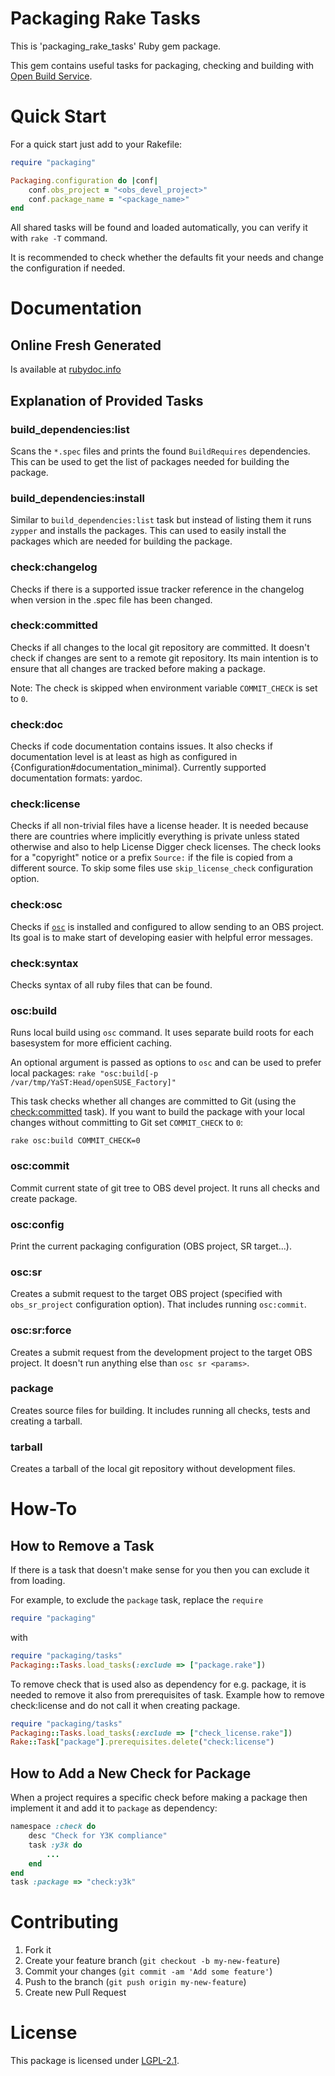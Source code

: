 # Packaging Rake Tasks

This is 'packaging\_rake\_tasks' Ruby gem package.

This gem contains useful tasks for packaging, checking and building with
[Open Build Service](http://openbuildservice.org/).


# Quick Start

For a quick start just add to your Rakefile:

```ruby
require "packaging"

Packaging.configuration do |conf|
    conf.obs_project = "<obs_devel_project>"
    conf.package_name = "<package_name>"
end
```

All shared tasks will be found and loaded automatically,
you can verify it with `rake -T` command.

It is recommended to check whether the defaults fit your needs
and change the configuration if needed.

# Documentation
## Online Fresh Generated
Is available at
[rubydoc.info](http://rubydoc.info/github/openSUSE/packaging_tasks/master/frames)

## Explanation of Provided Tasks

### build_dependencies:list
Scans the `*.spec` files and prints the found `BuildRequires` dependencies.
This can be used to get the list of packages needed for building the package.

### build_dependencies:install
Similar to `build_dependencies:list` task but instead of listing them it runs
`zypper` and installs the packages. This can used to easily install the packages
which are needed for building the package.

### check:changelog
Checks if there is a supported issue tracker reference in the changelog when
version in the .spec file has been changed.

### check:committed
Checks if all changes to the local git repository are committed.
It doesn't check if changes
are sent to a remote git repository. Its main intention is to ensure that all
changes are tracked before making a package.

Note: The check is skipped when environment variable `COMMIT_CHECK` is set to `0`.

### check:doc
Checks if code documentation contains issues. It also checks if documentation level
is at least as high as configured in {Configuration#documentation\_minimal}.
Currently supported documentation formats: yardoc.

### check:license
Checks if all non-trivial files have a license header.
It is needed because there are
countries where implicitly everything is private unless stated otherwise
and also to help License Digger check licenses.
The check looks for a "copyright" notice or a prefix `Source:`
if the file is copied from a different source.
To skip some files use `skip_license_check` configuration option.

### check:osc
Checks if [`osc`](http://en.opensuse.org/openSUSE:OSC) is installed
and configured to allow sending to an OBS project. Its
goal is to make start of developing easier with helpful error messages.

### check:syntax
Checks syntax of all ruby files that can be found.

### osc:build
Runs local build using `osc` command. It uses separate build roots for each
basesystem for more efficient caching.

An optional argument is passed as options to `osc` and can be used to prefer
local packages: `rake "osc:build[-p /var/tmp/YaST:Head/openSUSE_Factory]"`

This task checks whether all changes are committed to Git (using the
[check:committed](#checkcommitted) task). If you want to build the package
with your local changes without committing to Git set `COMMIT_CHECK` to `0`:

```shell
rake osc:build COMMIT_CHECK=0
```

### osc:commit
Commit current state of git tree to OBS devel project. It runs all checks and create package.

### osc:config
Print the current packaging configuration (OBS project, SR target...).

### osc:sr
Creates a submit request to the target OBS project
(specified with `obs_sr_project` configuration option).
That includes running `osc:commit`.

### osc:sr:force
Creates a submit request from the development project to the target OBS
project.
It doesn't run anything else than `osc sr <params>`.

### package
Creates source files for building. It includes running all checks, tests and
creating a tarball.

### tarball
Creates a tarball of the local git repository without development files.

# How-To

## How to Remove a Task

If there is a task that doesn't make sense for you then you can exclude it from
loading.

For example, to exclude the `package` task, replace the `require`

```ruby
require "packaging"
```

with

```ruby
require "packaging/tasks"
Packaging::Tasks.load_tasks(:exclude => ["package.rake"])
```

To remove check that is used also as dependency for e.g. package, it is needed
to remove it also from prerequisites of task. Example how to remove
check:license and do not call it when creating package.

```ruby
require "packaging/tasks"
Packaging::Tasks.load_tasks(:exclude => ["check_license.rake"])
Rake::Task["package"].prerequisites.delete("check:license")
```

## How to Add a New Check for Package
When a project requires a specific check before making a package
then implement it and add it to `package` as dependency:

```ruby
namespace :check do
    desc "Check for Y3K compliance"
    task :y3k do
        ...
    end
end
task :package => "check:y3k"
```

# Contributing

1. Fork it
2. Create your feature branch (`git checkout -b my-new-feature`)
3. Commit your changes (`git commit -am 'Add some feature'`)
4. Push to the branch (`git push origin my-new-feature`)
5. Create new Pull Request

# License
This package is licensed under
[LGPL-2.1](http://www.gnu.org/licenses/lgpl-2.1.html).
